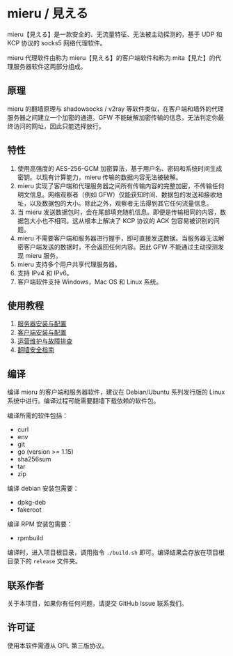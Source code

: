# mieru / 見える

mieru【見える】是一款安全的、无流量特征、无法被主动探测的，基于 UDP 和 KCP 协议的 socks5 网络代理软件。

mieru 代理软件由称为 mieru【見える】的客户端软件和称为 mita【見た】的代理服务器软件这两部分组成。

## 原理

mieru 的翻墙原理与 shadowsocks / v2ray 等软件类似，在客户端和墙外的代理服务器之间建立一个加密的通道。GFW 不能破解加密传输的信息，无法判定你最终访问的网址，因此只能选择放行。

## 特性

1. 使用高强度的 AES-256-GCM 加密算法，基于用户名、密码和系统时间生成密钥。以现有计算能力，mieru 传输的数据内容无法被破解。
2. mieru 实现了客户端和代理服务器之间所有传输内容的完整加密，不传输任何明文信息。网络观察者（例如 GFW）仅能获知时间、数据包的发送和接收地址，以及数据包的大小。除此之外，观察者无法得到其它任何流量信息。
3. 当 mieru 发送数据包时，会在尾部填充随机信息。即便是传输相同的内容，数据包大小也不相同。这从根本上解决了 KCP 协议的 ACK 包容易被识别的问题。
4. mieru 不需要客户端和服务器进行握手，即可直接发送数据。当服务器无法解密客户端发送的数据时，不会返回任何内容。因此 GFW 不能通过主动探测发现 mieru 服务。
5. mieru 支持多个用户共享代理服务器。
6. 支持 IPv4 和 IPv6。
7. 客户端软件支持 Windows，Mac OS 和 Linux 系统。

## 使用教程

1. [服务器安装与配置](https://github.com/enfein/mieru/blob/main/docs/server-install.md)
2. [客户端安装与配置](https://github.com/enfein/mieru/blob/main/docs/client-install.md)
3. [运营维护与故障排查](https://github.com/enfein/mieru/blob/main/docs/operation.md)
4. [翻墙安全指南](https://github.com/enfein/mieru/blob/main/docs/security.md)

## 编译

编译 mieru 的客户端和服务器软件，建议在 Debian/Ubuntu 系列发行版的 Linux 系统中进行。编译过程可能需要翻墙下载依赖的软件包。

编译所需的软件包括：

- curl
- env
- git
- go (version >= 1.15)
- sha256sum
- tar
- zip

编译 debian 安装包需要：

- dpkg-deb
- fakeroot

编译 RPM 安装包需要：

- rpmbuild

编译时，进入项目根目录，调用指令 `./build.sh` 即可。编译结果会存放在项目根目录下的 `release` 文件夹。

## 联系作者

关于本项目，如果你有任何问题，请提交 GitHub Issue 联系我们。

## 许可证

使用本软件需遵从 GPL 第三版协议。
